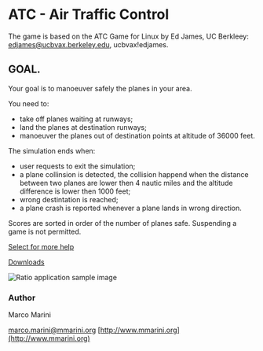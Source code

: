 # ATC - Air Traffic Control

The game is based on the ATC Game for Linux by Ed James, UC Berkleey: [edjames@ucbvax.berkeley.edu](mailto:edjames@ucbvax.berkeley.edu), ucbvax!edjames.

## GOAL.

Your goal is to manoeuver safely the planes in your area.

You need to:
* take off planes waiting at runways;
* land the planes at destination runways;
* manoeuver the planes out of destination points at altitude of 36000 feet.

The simulation ends when:
* user requests to exit the simulation;
* a plane collinsion is detected, the collision happend when the distance between two planes are lower then 4 nautic miles and the altitude difference is lower then 1000 feet;
* wrong destintation is reached;
* a plane crash is reported whenever a plane lands in wrong direction.

Scores are sorted in order of the number of planes safe. Suspending a game is not permitted.

[Select for more help](https://github.com/m-marini/atc/wiki)

[Downloads](https://github.com/m-marini/atc/wiki/Downloads)

![Ratio application sample image](https://raw.github.com/m-marini/atc/master/AtcSwing/images/atc-sample.png)

### Author

Marco Marini

[marco.marini@mmarini.org](mailto:marco.marini@mmarini.org)
[http://www.mmarini.org](http://www.mmarini.org)
